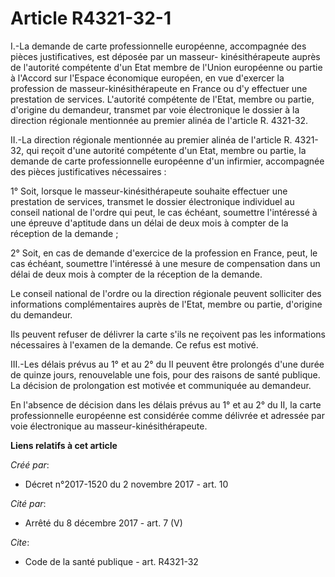 # Article R4321-32-1

I.-La demande de carte professionnelle européenne, accompagnée des pièces justificatives, est déposée par un masseur-
kinésithérapeute auprès de l'autorité compétente d'un Etat membre de l'Union européenne ou partie à l'Accord sur l'Espace
économique européen, en vue d'exercer la profession de masseur-kinésithérapeute en France ou d'y effectuer une prestation de
services. L'autorité compétente de l'Etat, membre ou partie, d'origine du demandeur, transmet par voie électronique le
dossier à la direction régionale mentionnée au premier alinéa de l'article R. 4321-32. 

II.-La direction régionale mentionnée au premier alinéa de l'article R. 4321-32, qui reçoit d'une autorité compétente d'un
Etat, membre ou partie, la demande de carte professionnelle européenne d'un infirmier, accompagnée des pièces justificatives
nécessaires : 

1° Soit, lorsque le masseur-kinésithérapeute souhaite effectuer une prestation de services, transmet le dossier électronique
individuel au conseil national de l'ordre qui peut, le cas échéant, soumettre l'intéressé à une épreuve d'aptitude dans un
délai de deux mois à compter de la réception de la demande ; 

2° Soit, en cas de demande d'exercice de la profession en France, peut, le cas échéant, soumettre l'intéressé à une mesure de
compensation dans un délai de deux mois à compter de la réception de la demande. 

Le conseil national de l'ordre ou la direction régionale peuvent solliciter des informations complémentaires auprès de
l'Etat, membre ou partie, d'origine du demandeur. 

Ils peuvent refuser de délivrer la carte s'ils ne reçoivent pas les informations nécessaires à l'examen de la demande. Ce
refus est motivé. 

III.-Les délais prévus au 1° et au 2° du II peuvent être prolongés d'une durée de quinze jours, renouvelable une fois, pour
des raisons de santé publique. La décision de prolongation est motivée et communiquée au demandeur. 

En l'absence de décision dans les délais prévus au 1° et au 2° du II, la carte professionnelle européenne est considérée
comme délivrée et adressée par voie électronique au masseur-kinésithérapeute.

**Liens relatifs à cet article**

_Créé par_:

  - Décret n°2017-1520 du 2 novembre 2017 - art. 10

_Cité par_:

  - Arrêté du 8 décembre 2017 - art. 7 (V)

_Cite_:

  - Code de la santé publique - art. R4321-32

